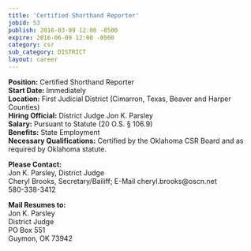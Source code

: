 ```yaml
---
title: 'Certified Shorthand Reporter'
jobid: 53
publish: 2016-03-09 12:00 -0500
expire: 2016-06-09 12:00 -0500
category: csr
sub_category: DISTRICT
layout: career
---
```

<p><strong>Position:</strong> Certified Shorthand Reporter<br>
<strong>Start Date:</strong> Immediately<br>
<strong>Location:</strong> First Judicial District  (Cimarron, Texas, Beaver and Harper Counties)<br>
<strong>Hiring Official:</strong> District Judge Jon K. Parsley<br>
<strong>Salary:</strong> Pursuant to Statute (20 O.S. § 106.9)<br>
<strong>Benefits:</strong> State Employment<br>
<strong>Necessary Qualifications:</strong> Certified by the Oklahoma CSR Board and as required by 
Oklahoma statute.</p>
<p><strong>Please Contact:</strong><br>
Jon K. Parsley, District Judge<br>
Cheryl Brooks, Secretary/Bailiff; E-Mail   cheryl.brooks@oscn.net<br>
580-338-3412</p>
<p><strong>Mail Resumes to:</strong><br>
Jon K. Parsley<br>
District Judge<br>
PO Box 551<br>
Guymon, OK 73942</p>